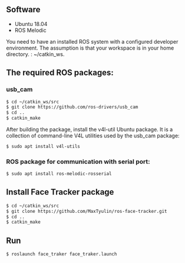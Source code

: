 ## Software
- Ubuntu 18.04
- ROS Melodic

You need to have an installed ROS system with a configured developer environment. The assumption is that your workspace is in your home directory. : ~/catkin_ws.

## The required ROS packages:

### usb_cam
```bash
$ cd ~/catkin_ws/src
$ git clone https://github.com/ros-drivers/usb_cam
$ cd ..
$ catkin_make
```

After building the package, install the v4l-util Ubuntu package. It is a collection of command-line V4L utilities used by the usb_cam package:
```bash
$ sudo apt install v4l-utils
```

### ROS package for communication with serial port:
```bash
$ sudo apt install ros-melodic-rosserial
```

## Install Face Tracker package
```bash
$ cd ~/catkin_ws/src
$ git clone https://github.com/MaxTyulin/ros-face-tracker.git
$ cd ..
$ catkin_make
```

## Run
```bash
$ roslaunch face_traker face_traker.launch
```


